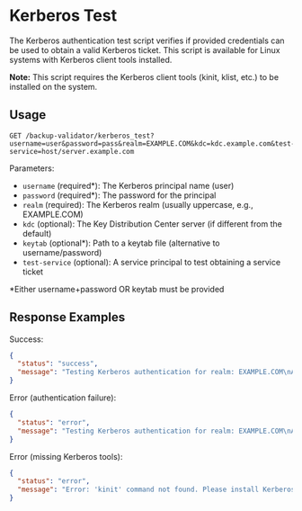 # Kerberos Test

The Kerberos authentication test script verifies if provided credentials can be used to obtain a valid Kerberos ticket. This script is available for Linux systems with Kerberos client tools installed.

**Note:** This script requires the Kerberos client tools (kinit, klist, etc.) to be installed on the system.

## Usage

```
GET /backup-validator/kerberos_test?username=user&password=pass&realm=EXAMPLE.COM&kdc=kdc.example.com&test-service=host/server.example.com
```

Parameters:
- `username` (required*): The Kerberos principal name (user)
- `password` (required*): The password for the principal
- `realm` (required): The Kerberos realm (usually uppercase, e.g., EXAMPLE.COM)
- `kdc` (optional): The Key Distribution Center server (if different from the default)
- `keytab` (optional*): Path to a keytab file (alternative to username/password)
- `test-service` (optional): A service principal to test obtaining a service ticket

*Either username+password OR keytab must be provided

## Response Examples

Success:
```json
{
  "status": "success",
  "message": "Testing Kerberos authentication for realm: EXAMPLE.COM\nAuthenticating with username: user\nSuccessfully obtained Kerberos ticket\nTicket information:\nTicket cache: FILE:/tmp/krb5cc_1000\nDefault principal: user@EXAMPLE.COM\n\nValid starting       Expires              Service principal\n05/15/2023 10:00:00  05/15/2023 20:00:00  krbtgt/EXAMPLE.COM@EXAMPLE.COM\nKerberos test completed successfully"
}
```

Error (authentication failure):
```json
{
  "status": "error",
  "message": "Testing Kerberos authentication for realm: EXAMPLE.COM\nAuthenticating with username: user\nError: Failed to authenticate with Kerberos"
}
```

Error (missing Kerberos tools):
```json
{
  "status": "error",
  "message": "Error: 'kinit' command not found. Please install Kerberos client tools.\n  For Debian/Ubuntu: apt-get install krb5-user\n  For RedHat/CentOS: yum install krb5-workstation"
}
``` 